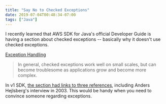 ```yaml
---
title: "Say No to Checked Exceptions"
date: 2019-07-04T00:48:34-07:00
tags: ["Java"]
---
```


I recently learned that AWS SDK for Java's official Developer Guide is having a section about checked exceptions -- basically why it doesn't use checked exceptions.

[Exception Handling](https://docs.aws.amazon.com/sdk-for-java/v2/developer-guide/java-dg-exceptions.html)

> In general, checked exceptions work well on small scales, but can become troublesome as applications grow and become more complex.

In v1 SDK, [the section had links to three references](https://docs.aws.amazon.com/sdk-for-java/v1/developer-guide/java-dg-exceptions.html), including Anders Hejlsberg's interview in 2003. This would be handy when you need to convince someone regarding exceptions.

